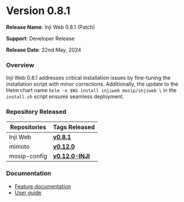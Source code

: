 # Version 0.8.1

**Release Name**: Inji Web 0.8.1 (Patch)

**Support**: Developer Release

**Release Date**: 22nd May, 2024

### **Overview** <a href="#overview" id="overview"></a>

Inji Web 0.8.1 addresses critical installation issues by fine-tuning the installation script with minor corrections. Additionally, the update to the Helm chart name `helm -n $NS install injiweb mosip/injiweb \` in the `install.sh` script ensures seamless deployment.

### **Repository Released** <a href="#repository-released" id="repository-released"></a>

| **Repositories** | **Tags Released**                                                           |
| ---------------- | --------------------------------------------------------------------------- |
| Inji Web         | [**v0.8.1**](https://github.com/mosip/inji-web/tree/v0.8.1)                 |
| mimoto           | [**v0.12.0**](https://github.com/mosip/mimoto/tree/release-0.12.0)          |
| mosip-config     | [**v0.12.0-INJI**](https://github.com/mosip/mosip-config/tree/v0.12.0-INJI) |

### **Documentation** <a href="#documentation" id="documentation"></a>

* [Feature documentation](https://docs.mosip.io/inji/inji-web/functional-overview/features)
* [User guide](https://docs.mosip.io/inji/inji-web/functional-overview/end-user-guide)
